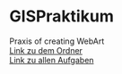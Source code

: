 # GISPraktikum
 Praxis of creating WebArt <br>
 [Link zu dem Ordner](https://github.com/ArthurErHFU/GISPraktikum/tree/page/MainFolder) <br> 
 [Link zu allen Aufgaben](https://github.com/ArthurErHFU/GISPraktikum/tree/page/MainFolder/MainStartPage.html) <br>
